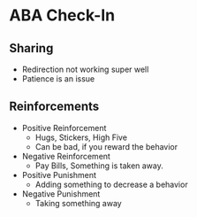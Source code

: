 # ABA Check-In

## Sharing
- Redirection not working super well
- Patience is an issue

## Reinforcements 
- Positive Reinforcement
	- Hugs, Stickers, High Five
	- Can be bad, if you reward the behavior
- Negative Reinforcement 
	- Pay Bills, Something is taken away.
- Positive Punishment
	- Adding something to decrease a behavior
- Negative Punishment
	- Taking something away